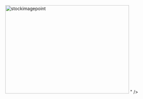 <img width="390" height="280" alt="stockimagepoint" src="https://github.com/user-attachments/assets/8f223ded-68d3-4224-aa07-95056e711e00"  />
" />
